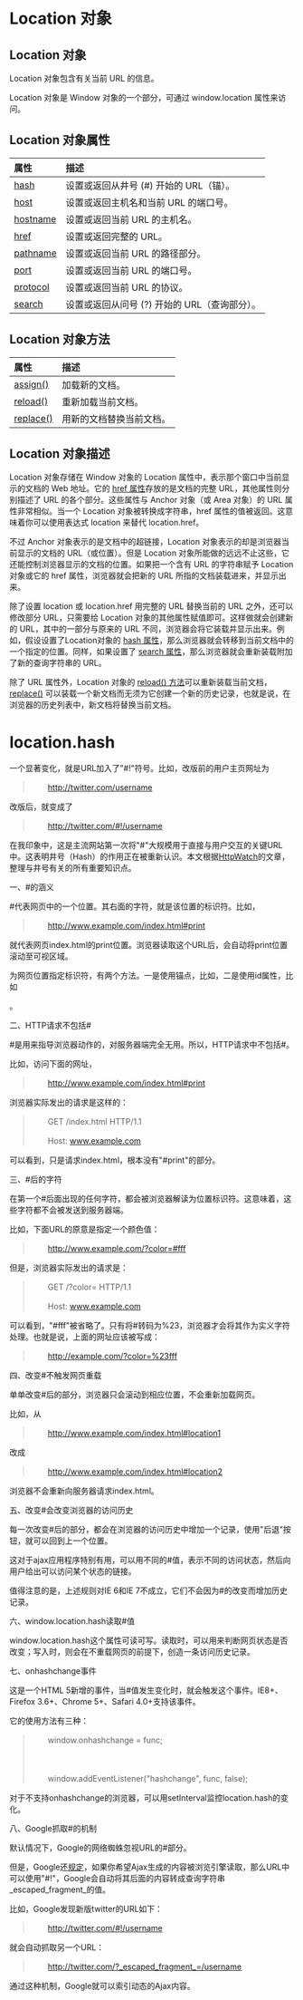 # Location 对象

## Location 对象

Location 对象包含有关当前 URL 的信息。

Location 对象是 Window 对象的一个部分，可通过 window.location 属性来访问。

## Location 对象属性

| 属性                                                         | 描述                                          |
| :----------------------------------------------------------- | :-------------------------------------------- |
| [hash](http://www.w3school.com.cn/jsref/prop_loc_hash.asp)   | 设置或返回从井号 (#) 开始的 URL（锚）。       |
| [host](http://www.w3school.com.cn/jsref/prop_loc_host.asp)   | 设置或返回主机名和当前 URL 的端口号。         |
| [hostname](http://www.w3school.com.cn/jsref/prop_loc_hostname.asp) | 设置或返回当前 URL 的主机名。                 |
| [href](http://www.w3school.com.cn/jsref/prop_loc_href.asp)   | 设置或返回完整的 URL。                        |
| [pathname](http://www.w3school.com.cn/jsref/prop_loc_pathname.asp) | 设置或返回当前 URL 的路径部分。               |
| [port](http://www.w3school.com.cn/jsref/prop_loc_port.asp)   | 设置或返回当前 URL 的端口号。                 |
| [protocol](http://www.w3school.com.cn/jsref/prop_loc_protocol.asp) | 设置或返回当前 URL 的协议。                   |
| [search](http://www.w3school.com.cn/jsref/prop_loc_search.asp) | 设置或返回从问号 (?) 开始的 URL（查询部分）。 |

## Location 对象方法

| 属性                                                         | 描述                     |
| :----------------------------------------------------------- | :----------------------- |
| [assign()](http://www.w3school.com.cn/jsref/met_loc_assign.asp) | 加载新的文档。           |
| [reload()](http://www.w3school.com.cn/jsref/met_loc_reload.asp) | 重新加载当前文档。       |
| [replace()](http://www.w3school.com.cn/jsref/met_loc_replace.asp) | 用新的文档替换当前文档。 |

## Location 对象描述

Location 对象存储在 Window 对象的 Location 属性中，表示那个窗口中当前显示的文档的 Web 地址。它的 [href 属性](http://www.w3school.com.cn/jsref/prop_loc_href.asp)存放的是文档的完整 URL，其他属性则分别描述了 URL 的各个部分。这些属性与 Anchor 对象（或 Area 对象）的 URL 属性非常相似。当一个 Location 对象被转换成字符串，href 属性的值被返回。这意味着你可以使用表达式 location 来替代 location.href。

不过 Anchor 对象表示的是文档中的超链接，Location 对象表示的却是浏览器当前显示的文档的 URL（或位置）。但是 Location 对象所能做的远远不止这些，它还能控制浏览器显示的文档的位置。如果把一个含有 URL 的字符串赋予 Location 对象或它的 href 属性，浏览器就会把新的 URL 所指的文档装载进来，并显示出来。

除了设置 location 或 location.href 用完整的 URL 替换当前的 URL 之外，还可以修改部分 URL，只需要给 Location 对象的其他属性赋值即可。这样做就会创建新的 URL，其中的一部分与原来的 URL 不同，浏览器会将它装载并显示出来。例如，假设设置了Location对象的 [hash 属性](http://www.w3school.com.cn/jsref/prop_loc_hash.asp)，那么浏览器就会转移到当前文档中的一个指定的位置。同样，如果设置了 [search 属性](http://www.w3school.com.cn/jsref/prop_loc_search.asp)，那么浏览器就会重新装载附加了新的查询字符串的 URL。

除了 URL 属性外，Location 对象的 [reload() 方法](http://www.w3school.com.cn/jsref/met_loc_reload.asp)可以重新装载当前文档，[replace()](http://www.w3school.com.cn/jsref/met_loc_replace.asp) 可以装载一个新文档而无须为它创建一个新的历史记录，也就是说，在浏览器的历史列表中，新文档将替换当前文档。

# location.hash

一个显著变化，就是URL加入了"#!"符号。比如，改版前的用户主页网址为

> 　　http://twitter.com/username

改版后，就变成了

> 　　http://twitter.com/#!/username

在我印象中，这是主流网站第一次将"#"大规模用于直接与用户交互的关键URL中。这表明井号（Hash）的作用正在被重新认识。本文根据[HttpWatch](http://blog.httpwatch.com/2011/03/01/6-things-you-should-know-about-fragment-urls/)的文章，整理与井号有关的所有重要知识点。

一、#的涵义

\#代表网页中的一个位置。其右面的字符，就是该位置的标识符。比如，

> 　　http://www.example.com/index.html#print

就代表网页index.html的print位置。浏览器读取这个URL后，会自动将print位置滚动至可视区域。

为网页位置指定标识符，有两个方法。一是使用锚点，比如<a name="print"></a>，二是使用id属性，比如<div id="print" >。

二、HTTP请求不包括#

\#是用来指导浏览器动作的，对服务器端完全无用。所以，HTTP请求中不包括#。

比如，访问下面的网址，

> 　　http://www.example.com/index.html#print

浏览器实际发出的请求是这样的：

> 　　GET /index.html HTTP/1.1
>
> 　　Host: www.example.com

可以看到，只是请求index.html，根本没有"#print"的部分。

三、#后的字符

在第一个#后面出现的任何字符，都会被浏览器解读为位置标识符。这意味着，这些字符都不会被发送到服务器端。

比如，下面URL的原意是指定一个颜色值：

> 　　http://www.example.com/?color=#fff

但是，浏览器实际发出的请求是：

> 　　GET /?color= HTTP/1.1
>
> 　　Host: www.example.com

可以看到，"#fff"被省略了。只有将#转码为%23，浏览器才会将其作为实义字符处理。也就是说，上面的网址应该被写成：

> 　　http://example.com/?color=%23fff

四、改变#不触发网页重载

单单改变#后的部分，浏览器只会滚动到相应位置，不会重新加载网页。

比如，从

> 　　http://www.example.com/index.html#location1

改成

> 　　http://www.example.com/index.html#location2

浏览器不会重新向服务器请求index.html。

五、改变#会改变浏览器的访问历史

每一次改变#后的部分，都会在浏览器的访问历史中增加一个记录，使用"后退"按钮，就可以回到上一个位置。

这对于ajax应用程序特别有用，可以用不同的#值，表示不同的访问状态，然后向用户给出可以访问某个状态的链接。

值得注意的是，上述规则对IE 6和IE 7不成立，它们不会因为#的改变而增加历史记录。

六、window.location.hash读取#值

window.location.hash这个属性可读可写。读取时，可以用来判断网页状态是否改变；写入时，则会在不重载网页的前提下，创造一条访问历史记录。

七、onhashchange事件

这是一个HTML 5新增的事件，当#值发生变化时，就会触发这个事件。IE8+、Firefox 3.6+、Chrome 5+、Safari 4.0+支持该事件。

它的使用方法有三种：

> 　　window.onhashchange = func;
>
> 　　<body onhashchange="func();">
>
> 　　window.addEventListener("hashchange", func, false);

对于不支持onhashchange的浏览器，可以用setInterval监控location.hash的变化。

八、Google抓取#的机制

默认情况下，Google的网络蜘蛛忽视URL的#部分。

但是，Google还[规定](http://www.google.com/support/webmasters/bin/answer.py?hl=en&answer=174992)，如果你希望Ajax生成的内容被浏览引擎读取，那么URL中可以使用"#!"，Google会自动将其后面的内容转成查询字符串_escaped_fragment_的值。

比如，Google发现新版twitter的URL如下：

> 　　http://twitter.com/#!/username

就会自动抓取另一个URL：

> 　　http://twitter.com/?_escaped_fragment_=/username

通过这种机制，Google就可以索引动态的Ajax内容。